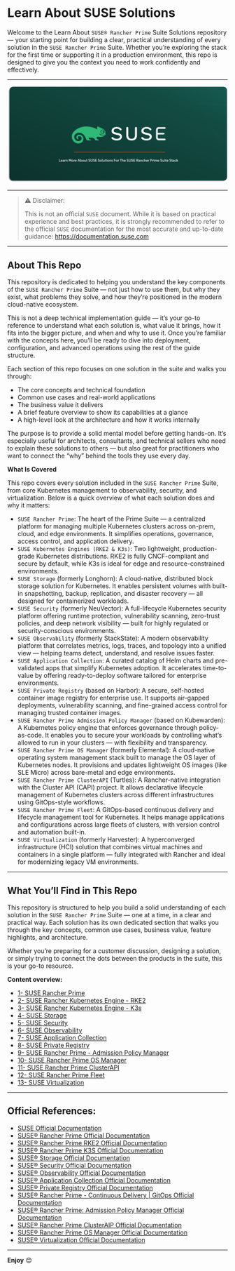 # Learn About SUSE Solutions

Welcome to the Learn About `SUSE® Rancher Prime` Suite Solutions repository — your starting point for building a clear, practical understanding of every solution in the `SUSE Rancher Prime` Suite. Whether you’re exploring the stack for the first time or supporting it in a production environment, this repo is designed to give you the context you need to work confidently and effectively.

---

<p align="center">
    <img src="Images/Repo-Logo.png">
</p>

---

> ⚠️ Disclaimer:
> 
> This is not an official `SUSE` document. While it is based on practical experience and best practices, it is strongly recommended to refer to the official `SUSE` documentation for the most accurate and up-to-date guidance: https://documentation.suse.com

---

## About This Repo

This repository is dedicated to helping you understand the key components of the `SUSE Rancher Prime` Suite — not just how to use them, but why they exist, what problems they solve, and how they’re positioned in the modern cloud-native ecosystem.

This is not a deep technical implementation guide — it’s your go-to reference to understand what each solution is, what value it brings, how it fits into the bigger picture, and when and why to use it. Once you’re familiar with the concepts here, you’ll be ready to dive into deployment, configuration, and advanced operations using the rest of the guide structure.

Each section of this repo focuses on one solution in the suite and walks you through:
- The core concepts and technical foundation
- Common use cases and real-world applications
- The business value it delivers
- A brief feature overview to show its capabilities at a glance
- A high-level look at the architecture and how it works internally

The purpose is to provide a solid mental model before getting hands-on. It’s especially useful for architects, consultants, and technical sellers who need to explain these solutions to others — but also great for practitioners who want to connect the “why” behind the tools they use every day.

**What Is Covered**

This repo covers every solution included in the `SUSE Rancher Prime` Suite, from core Kubernetes management to observability, security, and virtualization. Below is a quick overview of what each solution does and why it matters:
- `SUSE Rancher Prime`: The heart of the Prime Suite — a centralized platform for managing multiple Kubernetes clusters across on-prem, cloud, and edge environments. It simplifies operations, governance, access control, and application delivery.
- `SUSE Kubernetes Engines (RKE2 & K3s)`: Two lightweight, production-grade Kubernetes distributions. RKE2 is fully CNCF-compliant and secure by default, while K3s is ideal for edge and resource-constrained environments.
- `SUSE Storage` (formerly Longhorn): A cloud-native, distributed block storage solution for Kubernetes. It enables persistent volumes with built-in snapshotting, backup, replication, and disaster recovery — all designed for containerized workloads.
- `SUSE Security` (formerly NeuVector): A full-lifecycle Kubernetes security platform offering runtime protection, vulnerability scanning, zero-trust policies, and deep network visibility — built for highly regulated or security-conscious environments.
- `SUSE Observability` (formerly StackState): A modern observability platform that correlates metrics, logs, traces, and topology into a unified view — helping teams detect, understand, and resolve issues faster.
- `SUSE Application Collection`: A curated catalog of Helm charts and pre-validated apps that simplify Kubernetes adoption. It accelerates time-to-value by offering ready-to-deploy software tailored for enterprise environments.
- `SUSE Private Registry` (based on Harbor): A secure, self-hosted container image registry for enterprise use. It supports air-gapped deployments, vulnerability scanning, and fine-grained access control for managing trusted container images.
- `SUSE Rancher Prime Admission Policy Manager` (based on Kubewarden): A Kubernetes policy engine that enforces governance through policy-as-code. It enables you to secure your workloads by controlling what’s allowed to run in your clusters — with flexibility and transparency.
- `SUSE Rancher Prime OS Manager` (formerly Elemental): A cloud-native operating system management stack built to manage the OS layer of Kubernetes nodes. It provisions and updates lightweight OS images (like SLE Micro) across bare-metal and edge environments.
- `SUSE Rancher Prime ClusterAPI` (Turtles): A Rancher-native integration with the Cluster API (CAPI) project. It allows declarative lifecycle management of Kubernetes clusters across different infrastructures using GitOps-style workflows.
- `SUSE Rancher Prime Fleet`: A GitOps-based continuous delivery and lifecycle management tool for Kubernetes. It helps manage applications and configurations across large fleets of clusters, with version control and automation built-in.
- `SUSE Virtualization` (formerly Harvester): A hyperconverged infrastructure (HCI) solution that combines virtual machines and containers in a single platform — fully integrated with Rancher and ideal for modernizing legacy VM environments.

---

## What You’ll Find in This Repo

This repository is structured to help you build a solid understanding of each solution in the `SUSE Rancher Prime` Suite — one at a time, in a clear and practical way. Each solution has its own dedicated section that walks you through the key concepts, common use cases, business value, feature highlights, and architecture.

Whether you’re preparing for a customer discussion, designing a solution, or simply trying to connect the dots between the products in the suite, this is your go-to resource.

**Content overview:**
- [1- SUSE Rancher Prime](/01-Learn-About-SUSE-Solutions/01-SUSE-Rancher-Prime/)
- [2- SUSE Rancher Kubernetes Engine - RKE2](/01-Learn-About-SUSE-Solutions/02-SUSE-Rancher-RKE2/)
- [3- SUSE Rancher Kubernetes Engine - K3s](/01-Learn-About-SUSE-Solutions/03-SUSE-Rancher-K3S/)
- [4- SUSE Storage](/01-Learn-About-SUSE-Solutions/04-SUSE-Storage/)
- [5- SUSE Security](/01-Learn-About-SUSE-Solutions/05-SUSE-Security/)
- [6- SUSE Observability](/01-Learn-About-SUSE-Solutions/06-SUSE-Observability/)
- [7- SUSE Application Collection](/01-Learn-About-SUSE-Solutions/07-SUSE-Application-Collection/)
- [8- SUSE Private Registry](/01-Learn-About-SUSE-Solutions/08-SUSE-Private-Registry/)
- [9- SUSE Rancher Prime - Admission Policy Manager](/01-Learn-About-SUSE-Solutions/09-SUSE-Rancher-Prime-Admission-Policy-Manager/)
- [10- SUSE Rancher Prime OS Manager](/01-Learn-About-SUSE-Solutions/10-SUSE-Rancher-Prime-OS-Manager/)
- [11- SUSE Rancher Prime ClusterAPI](/01-Learn-About-SUSE-Solutions/11-SUSE-Rancher-Prime-ClusterAPI/)
- [12- SUSE Rancher Prime Fleet](/01-Learn-About-SUSE-Solutions/12-SUSE-Rancher-Prime-Fleet/)
- [13- SUSE Virtualization](/01-Learn-About-SUSE-Solutions/13-SUSE-Virtualization/)

---

## Official References:

- [SUSE Official Documentation](https://documentation.suse.com)
- [SUSE® Rancher Prime Official Documentation](https://documentation.suse.com/cloudnative/rancher-manager/latest/en/about-rancher/what-is-rancher.html)
- [SUSE® Rancher Prime RKE2 Official Documentation](https://documentation.suse.com/cloudnative/rke2/latest/en/introduction.html)
- [SUSE® Rancher Prime K3S Official Documentation](https://documentation.suse.com/cloudnative/k3s/latest/en/introduction.html)
- [SUSE® Storage Official Documentation](https://documentation.suse.com/cloudnative/storage/1.8.0/en/longhorn-documentation.html)
- [SUSE® Security Official Documentation](https://documentation.suse.com/cloudnative/security/5.4/en/overview.html)
- [SUSE® Observability Official Documentation](https://docs.stackstate.com/)
- [SUSE® Application Collection Official Documentation](https://docs.apps.rancher.io/)
- [SUSE® Private Registry Official Documentation](https://documentation.suse.com/cloudnative/suse-private-registry/html/private-registry/)
- [SUSE® Rancher Prime - Continuous Delivery | GitOps Official Documentation](https://documentation.suse.com/cloudnative/continuous-delivery/v0.10/en/index.html)
- [SUSE® Rancher Prime: Admission Policy Manager Official Documentation](https://documentation.suse.com/cloudnative/policy-manager/1.16/en/introduction.html)
- [SUSE® Rancher Prime ClusterAIP Official Documentation](https://documentation.suse.com/cloudnative/cluster-api/v0.17/en/index.html)
- [SUSE® Rancher Prime OS Manager Official Documentation](https://documentation.suse.com/cloudnative/os-manager/1.6/en/index.html)
- [SUSE® Virtualization Official Documentation](https://documentation.suse.com/cloudnative/virtualization/v1.3/en/introduction/overview.html)

---

**Enjoy** :blush:
